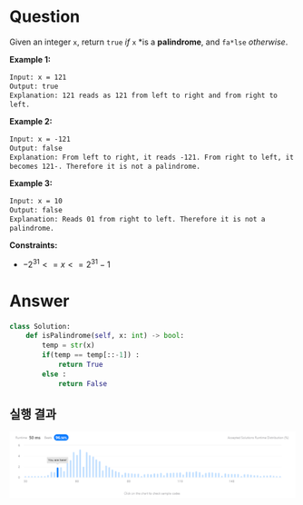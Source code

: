# Question

Given an integer `x`, return `true` *if* `x` *is a **palindrome**, and `fa*lse` *otherwise*.

**Example 1:**

```
Input: x = 121
Output: true
Explanation: 121 reads as 121 from left to right and from right to left.

```

**Example 2:**

```
Input: x = -121
Output: false
Explanation: From left to right, it reads -121. From right to left, it becomes 121-. Therefore it is not a palindrome.

```

**Example 3:**

```
Input: x = 10
Output: false
Explanation: Reads 01 from right to left. Therefore it is not a palindrome.

```

**Constraints:**

- $-2^{31} <= x <= 2^{31} - 1$

# Answer

```python
class Solution:
    def isPalindrome(self, x: int) -> bool:
        temp = str(x)
        if(temp == temp[::-1]) :
            return True
        else :
            return False
```

## 실행 결과


![Untitled](../../../image/leetcode/9_Palindrome_Number/image.png)